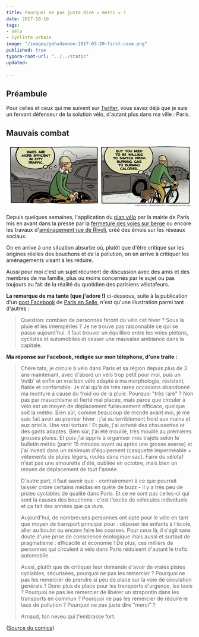 ```yaml
---
title: Pourquoi ne pas juste dire « merci » ?
date: 2017-10-16
tags:
- Vélo
- Cycliste urbain
image: "/images/yehudamoon-2017-03-20-first-case.png"
published: true
typora-root-url: "../../static"
updated: 

---
```

## Préambule

Pour celles et ceux qui me suivent sur [Twitter](https://twitter.com/Narno), vous savez déjà que je suis un fervant défenseur de la solution vélo, d'autant plus dans ma ville : Paris.

## Mauvais combat

![yehudamoon-2017-03-20](/images/yehudamoon-2017-03-20.png)

Depuis quelques semaines, l'application du [plan vélo](https://www.paris.fr/velo) par la mairie de Paris mis en avant dans la presse par la [fermeture des voies sur berge](https://www.google.com/search?q=fermeture+des+voies+sur+berge) ou encore les travaux d'[aménagement rue de Rivoli](http://transports.blog.lemonde.fr/2017/08/18/paris-bataille-rivoli/), créé des émois sur les réseaux sociaux.

On en arrive à une situation absurbe où, plutôt que d'être critique sur les origines réelles des bouchons et de la pollution, on en arrive à critiquer les aménagements visant à les réduire.
<!-- excerpt -->
Aussi pour moi c'est un sujet récurrent de discussion avec des amis et des membres de ma famille, plus ou moins concernés par le sujet ou pas toujours au fait de la réalité du quotidien des parisiens vélotafeurs.

**La remarque de ma tante (que j'adore !)** ci-dessous, suite à la publication d'un [post Facebook](https://www.facebook.com/parisenselle/posts/1432701586815776) de [Paris en Selle](https://parisenselle.fr/), n'est qu'une illustration parmi tant d'autres :

> Question: combien de personnes feront du vélo cet hiver ? Sous la pluie et les intempéries ? Je ne trouve pas raisonnable ce qui se passe aujourd’hui. Il faut trouver un équilibre entre les voies piétons, cyclistes et automobiles et cesser une mauvaise ambiance dans la capitale.

**Ma réponse sur Facebook, rédigée sur mon téléphone, d'une traite :**

> Chère tata, je circule à vélo dans Paris et sa région depuis plus de 3 ans maintenant, avec d'abord un vélo trop petit pour moi, puis un Velib' et enfin un vrai bon vélo adapté à ma morphologie, résistant, fiable et confortable.
> Je n'ai qu'à de très rares occasions abandonné ma monture à cause du froid ou de la pluie.
> Pourquoi "très rare" ? Non pas par masochisme et fierté mal placée, mais parce que circuler à vélo est un moyen de déplacement furieusement efficace, quelque soit la météo.
> Bien sûr, comme beaucoup de monde avant moi, je me suis fait avoir au premier hiver : j'ai eu terriblement froid aux mains et aux orteils. Une vrai torture !
> Et puis, j'ai acheté des chaussettes et des gants adaptés.
> Bien sûr, j'ai été mouillé, très mouillé au premières grosses pluies.
> Et puis j'ai appris à organiser mes trajets selon le bulletin météo (partir 15 minutes avant ou après une grosse averse) et j'ai investi dans un minimum d'équipement (casquette imperméable + vêtements de pluies légers, roulés dans mon sac).
> Faire du vélotaf n'est pas une amourette d'été, oubliée en octobre, mais bien un moyen de déplacement de tout l'année.
>
> D'autre part, il faut savoir que - contrairement à ce que pourrait laisser croire certains médias en quête de buzz - il y a très peu de pistes cyclables de qualité dans Paris.
> Et ce ne sont pas celles-ci qui sont la causes des bouchons : c'est l'excès de véhicules individuels et ça fait des années que ça dure.
>
> Aujourd'hui, de nombreuses personnes ont opté pour le vélo en tant que moyen de transport principal pour : déposer les enfants à l'école, aller au boulot ou encore faire les courses.
> Pour ceux là, il s'agit sans doute d'une prise de conscience écologique mais aussi et surtout de pragmatisme : efficacité et économie !
> De plus, ces milliers de personnes qui circulent à vélo dans Paris réduisent d'autant le trafic automobile.
>
> Aussi, plutôt que de critiquer leur demande d'avoir de vraies pistes cyclables, sécurisées, pourquoi ne pas les remercier ?
> Pourquoi ne pas les remercier de prendre si peu de place sur la voie de circulation générale ? Donc plus de place pour les transports d'urgence, les taxis ?
> Pourquoi ne pas les remercier de libérer un strapontin dans les transports en commun ?
> Pourquoi ne pas les remercier de réduire le taux de pollution ?
> Pourquoi ne pas juste dire "merci" ?
>
> Arnaud, ton neveu qui t'embrasse fort.

([Source du comics](http://yehudamoon.com/comic/2017-03-20/))